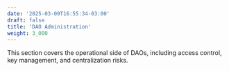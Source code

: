 ```yaml
---
date: '2025-03-09T16:55:34-03:00'
draft: false
title: 'DAO Administration'
weight: 3_000
---
```


This section covers the operational side of DAOs, including access control, key management, and centralization risks.
